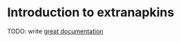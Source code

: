 # Introduction to extranapkins

TODO: write [great documentation](http://jacobian.org/writing/what-to-write/)
